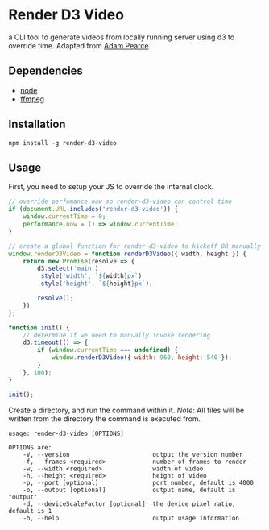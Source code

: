 # Render D3 Video

a CLI tool to generate videos from locally running server using d3 to override time.
Adapted from [Adam Pearce](https://roadtolarissa.com/d3-mp4/).

## Dependencies

- [node](https://nodejs.org)
- [ffmpeg](https://ffmpeg.org/)

## Installation

`npm install -g render-d3-video`

## Usage

First, you need to setup your JS to override the internal clock.

```JavaScript
// override perfomance.now so render-d3-video can control time
if (document.URL.includes('render-d3-video')) {
	window.currentTime = 0;
	performance.now = () => window.currentTime;
}

// create a global function for render-d3-video to kickoff OR manually below
window.renderD3Video = function renderD3Video({ width, height }) {
	return new Promise(resolve => {
		d3.select('main')
		.style('width', `${width}px`)
		.style('height', `${height}px`);

		resolve();
	})
};

function init() {
	// determine if we need to manually invoke rendering
	d3.timeout(() => {
		if (window.currentTime === undefined) {
			window.renderD3Video({ width: 960, height: 540 });
		}
	}, 100);
}

init();
```

Create a directory, and run the command within it. *Note*: All files will be written from the directory the command is executed from.

```
usage: render-d3-video [OPTIONS]

OPTIONS are:
	-V, --version                       output the version number
	-f, --frames <required>             number of frames to render
	-w, --width <required>              width of video
	-h, --height <required>             height of video
	-p, --port [optional]               port number, default is 4000
	-o, --output [optional]             output name, default is "output"
	-d, --deviceScaleFactor [optional]  the device pixel ratio, default is 1
	-h, --help                          output usage information

```
